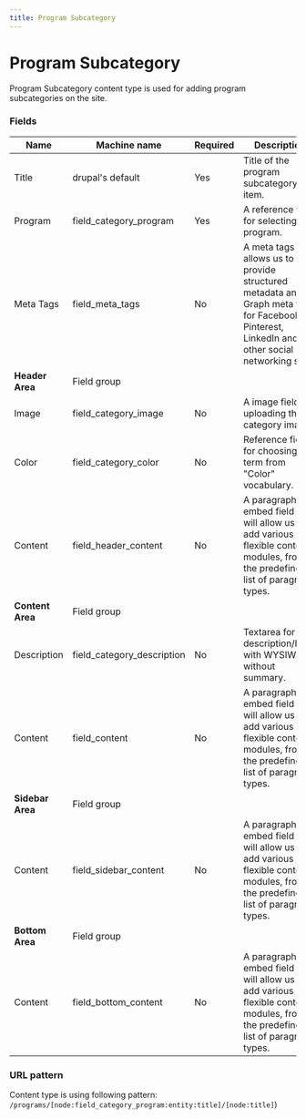 ```yaml
---
title: Program Subcategory
---
```


# Program Subcategory
Program Subcategory content type is used for adding program subcategories on the site.

### Fields
| Name  | Machine name | Required | Description |
| ------------- | ------------- | ------------- | ------------- |
| Title  | drupal's default  | Yes | Title of the program subcategory item. |
| Program  | field\_category_program  | Yes | A reference field for selecting the program. |
| Meta Tags  | field\_meta_tags  | No | A meta tags field allows us to provide structured metadata and Graph meta tags for Facebook, Pinterest, LinkedIn and other social networking sites. |
| **Header Area** | Field group |||
| Image | field\_category_image | No | A image field, for uploading the category image. |
| Color | field\_category_color | No | Reference field for choosing the term from "Color" vocabulary. |
| Content | field\_header_content | No | A paragraph embed field that will allow us to add various flexible content modules, from the predefined list of paragraph types. |
| **Content Area** | Field group |||
| Description | field\_category_description | No | Textarea for the description/body with WYSIWYG, without summary. |
| Content | field_content | No | A paragraph embed field that will allow us to add various flexible content modules, from the predefined list of paragraph types. |
| **Sidebar Area** | Field group |||
| Content | field\_sidebar_content | No | A paragraph embed field that will allow us to add various flexible content modules, from the predefined list of paragraph types. |
| **Bottom Area** | Field group|||
| Content | field\_bottom_content | No | A paragraph embed field that will allow us to add various flexible content modules, from the predefined list of paragraph types. |

### URL pattern

Content type is using following pattern:
`/programs/[node:field_category_program:entity:title]/[node:title]`)

